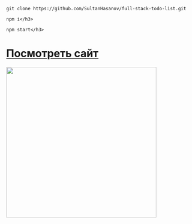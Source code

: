 ```
git clone https://github.com/SultanHasanov/full-stack-todo-list.git
```
```
npm i</h3>
```
```
npm start</h3>
```
<h1><a href="https://sultanhasanov.github.io/full-stack-todo-list/">Посмотреть сайт</a></h1>
<img height="400" src='https://user-images.githubusercontent.com/105391964/220023000-7e1034c9-697d-4729-a3b1-c30071da129e.png'></img>

